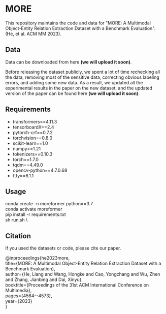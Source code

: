 # MORE
This repository maintains the code and data for "MORE: A Multimodal Object-Entity Relation Extraction Dataset with a Benchmark Evaluation". (He, et al. ACM MM 2023).

## Data
Data can be downloaded from here **(we will upload it soon)**.

Before releasing the dataset publicly, we spent a lot of time rechecking all the data, removing most of the sensitive data, correcting obvious labeling errors, and adding some new data. As a result, we updated all the experimental results in the paper on the new dataset, and the updated version of the paper can be found here **(we will upload it soon)**.

## Requirements
* transformers==4.11.3
* tensorboardX==2.4
* pytorch-crf==0.7.2
* torchvision==0.8.0
* scikit-learn==1.0
* numpy>=1.21
* tokenizers==0.10.3
* torch==1.7.0
* tqdm==4.49.0
* opencv-python==4.7.0.68
* ftfy==6.1.1

## Usage
conda create -n moreformer python==3.7 \
conda activate moreformer \
pip install -r requirements.txt \
sh run.sh \
    
## Citation
If you used the datasets or code, please cite our paper.

@inproceedings{he2023more, \
  title={MORE: A Multimodal Object-Entity Relation Extraction Dataset with a Benchmark Evaluation}, \
  author={He, Liang and Wang, Hongke and Cao, Yongchang and Wu, Zhen and Zhang, Jianbing and Dai, Xinyu}, \
  booktitle={Proceedings of the 31st ACM International Conference on Multimedia}, \
  pages={4564--4573}, \
  year={2023} \
}
